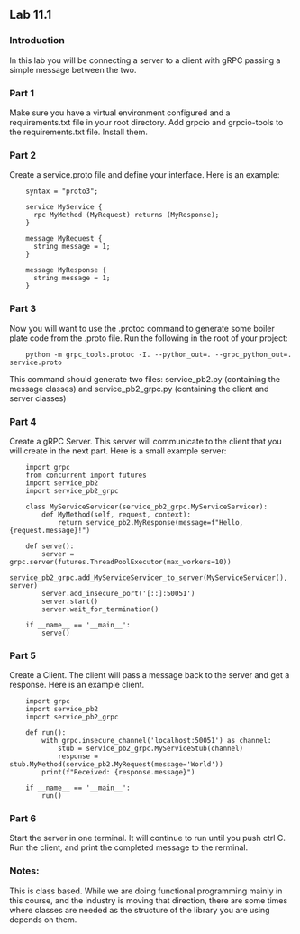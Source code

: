 ## Lab 11.1 

### Introduction

In this lab you will be connecting a server to a client with gRPC passing a simple message between the two. 

### Part 1
Make sure you have a virtual environment configured and a requirements.txt file in your root directory. Add grpcio and grpcio-tools to the requirements.txt file. Install them. 

### Part 2
Create a service.proto file and define your interface.  Here is an example: 

```
    syntax = "proto3";

    service MyService {
      rpc MyMethod (MyRequest) returns (MyResponse);
    }

    message MyRequest {
      string message = 1;
    }

    message MyResponse {
      string message = 1;
    }
```
### Part 3
Now you will want to use the .protoc command to generate some boiler plate code from the .proto file. Run the following in the root of your project:
```
    python -m grpc_tools.protoc -I. --python_out=. --grpc_python_out=. service.proto
```

This command should generate two files: service_pb2.py (containing the message classes) and service_pb2_grpc.py (containing the client and server classes)

### Part 4

Create a gRPC Server. This server will communicate to the client that you will create in the next part.  Here is a small example server: 

```
    import grpc
    from concurrent import futures
    import service_pb2
    import service_pb2_grpc

    class MyServiceServicer(service_pb2_grpc.MyServiceServicer):
        def MyMethod(self, request, context):
            return service_pb2.MyResponse(message=f"Hello, {request.message}!")

    def serve():
        server = grpc.server(futures.ThreadPoolExecutor(max_workers=10))
        service_pb2_grpc.add_MyServiceServicer_to_server(MyServiceServicer(), server)
        server.add_insecure_port('[::]:50051')
        server.start()
        server.wait_for_termination()

    if __name__ == '__main__':
        serve()
```

### Part 5
Create a Client. The client will pass a message back to the server and get a response. Here is an example client. 

```
    import grpc
    import service_pb2
    import service_pb2_grpc

    def run():
        with grpc.insecure_channel('localhost:50051') as channel:
            stub = service_pb2_grpc.MyServiceStub(channel)
            response = stub.MyMethod(service_pb2.MyRequest(message='World'))
        print(f"Received: {response.message}")

    if __name__ == '__main__':
        run()
```

### Part 6
Start the server in one terminal. It will continue to run until you push ctrl C.  Run the client, and print the completed message to the rerminal. 

### Notes: 
This is class based. While we are doing functional programming mainly in this course, and the industry is moving that direction, there are some times where classes are needed as the structure of the library you are using depends on them. 